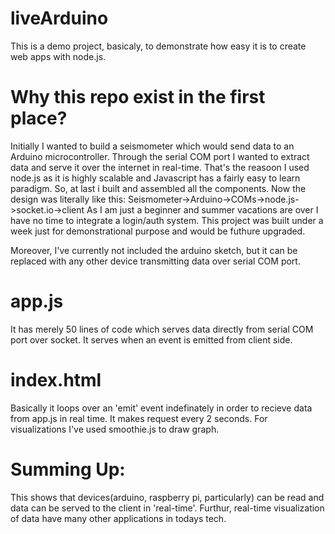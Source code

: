 # liveArduino
This is a demo project, basicaly, to demonstrate how easy it is to create web apps with node.js.

# Why this repo exist in the first place?
Initially I wanted to build a seismometer which would send data to an Arduino microcontroller. Through the serial COM port
I wanted to extract data and serve it over the internet in real-time. That's the reasoon I used node.js as it is highly
scalable and Javascript has a fairly easy to learn paradigm.
So, at last i built and assembled all the components. Now the design was literally like this:
    Seismometer->Arduino->COMs->node.js->socket.io->client
As I am just a beginner and summer vacations are over I have no time to integrate a login/auth system. This project was built
under a week just for demonstrational purpose and would be futhure upgraded.

  Moreover, I've currently not included the arduino sketch, but it can be replaced with any other device transmitting data
  over serial COM port.

# app.js
It has merely 50 lines of code which serves data directly from serial COM port over socket. It serves when an event is emitted
from client side.

# index.html
Basically it loops over an 'emit' event indefinately in order to recieve data from app.js in real time. It makes request every
2 seconds. For visualizations I've used smoothie.js to draw graph. 

# Summing Up:
  This shows that devices(arduino, raspberry pi, particularly) can be read and data can be served to the client in 'real-time'.
  Furthur, real-time visualization of data have many other applications in todays tech.
